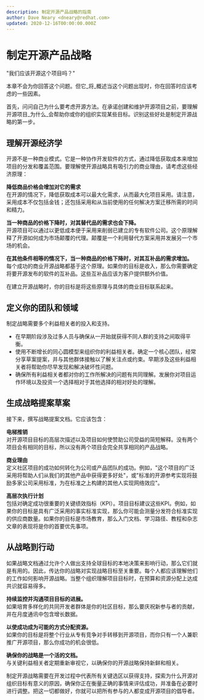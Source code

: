 ```yaml
---
description: 制定开源产品战略的指南
author: Dave Neary <dneary@redhat.com>
updated: 2020-12-16T00:00:00.000Z
---
```


# 制定开源产品战略

"我们应该开源这个项目吗？"

本章不会为你回答这个问题。但它_将_概述当这个问题出现时，你在回答时应该考虑的一些因素。

首先，问问自己为什么要考虑开源方法。在承诺创建和维护开源项目之前，要理解开源项目_为什么_会帮助你或你的组织实现某些目标。识别这些好处是制定开源战略的第一步。

## 理解开源经济学

开源不是一种商业模式。它是一种协作开发软件的方式，通过降低获取成本来增加项目的分发和覆盖范围。要理解使开源战略具有吸引力的商业理由，请考虑这些经济原理：

**降低商品价格会增加对它的需求**\
在开源的情况下，降低获取成本可以最大化需求，从而最大化项目采用。请注意，采用成本不仅包括金钱；还包括采用和从当前使用的任何解决方案迁移所需的时间和精力。

**当一种商品的价格下降时，对其替代品的需求也会下降。**\
开源项目可以通过以更低成本便于采用来削弱已建立的专有软件公司。这个原理解释了开源如何成为市场颠覆的代理。颠覆是一个利用替代方案采用并发展另一个市场的机会。

**在其他条件相等的情况下，当一种商品的价格下降时，对其互补品的需求增加。**\
每个成功的商业开源战略都基于这个原理。如果你的目标是收入，那么你需要确定将要开源发布的软件的互补品。这些互补品应该为客户提供额外价值。

在建立开源战略时，你的目标是将这些原理与具体的商业目标联系起来。

## 定义你的团队和领域

制定战略需要多个利益相关者的投入和支持。

* 在早期阶段涉及过多人员与确保从一开始就获得不同人群的支持之间取得平衡。
* 使用不断增长的同心圆模型来组织你的利益相关者。确定一个核心团队，经常分享草案提案，并与其他群体接触以了解关注点或约束。早期涉及这些利益相关者将帮助你尽早发现和解决破坏性问题。
* 确保所有利益相关者都对你的工作所解决的问题有共同理解。发展你对项目运作环境以及投资一个选择相对于其他选择的相对好处的理解。

## 生成战略提案草案

接下来，撰写战略提案文档。它应该包含：

**电梯推销**\
对开源项目目标的高层次描述以及项目如何使赞助公司受益的简短解释。没有两个项目会有相同的目标，所以没有两个项目会完全共享相同的产品战略。

**商业理由**\
定义社区项目的成功如何转化为公司或产品团队的成功。例如，"这个项目的广泛采用将帮助人们从我们的其他产品中获得更多好处"，或"标准的开源参考实现将鼓励多家公司采用标准，为在标准之上构建的其他人实现网络效应"。

**高层次执行计划**\
包括对确定成功很重要的关键绩效指标（KPI）。项目目标建议这些KPI。例如，如果你的目标是具有广泛采用的事实标准实现，那么你可能会测量分发符合标准实现的供应商数量。如果你的目标是市场教育，那么入门文档、学习路径、教程和杂志文章的表现将是你的首要优先事项。

## 从战略到行动

如果战略文档通过允许个人做出支持全球目标的本地决策来影响行动，那么它们就是有用的。因此，传达你的战略对实现战略目标至关重要。每个人都应该理解他们的工作如何影响开源战略。当整个组织理解项目目标时，在预算和资源分配上达成共识就容易得多。

**持续监控并沟通项目目标的进展。**\
如果培育多样化的共同开发者群体是你的社区目标，那么要庆祝新参与者的贡献，并在月度通讯中包含增长数据。

**以使成功成为可能的方式分配资源。**\
如果你的目标是将整个行业从专有竞争对手转移到开源项目，而你只有一个人兼职推广开源项目，那么你成功的机会很低。

**确保你的战略是一个活的文档。**\
与关键利益相关者定期重新审视它，以确保你的开源战略保持新鲜和相关。

制定开源战略需要在开发过程中代表所有关键选区以获得支持，探索为什么开源对组织目标有意义的原因，确保你正在衡量正确的事情来评估成功，并准备在必要时进行调整。把这一切都做好，你就可以把所有参与的人都变成开源项目的倡导者。
